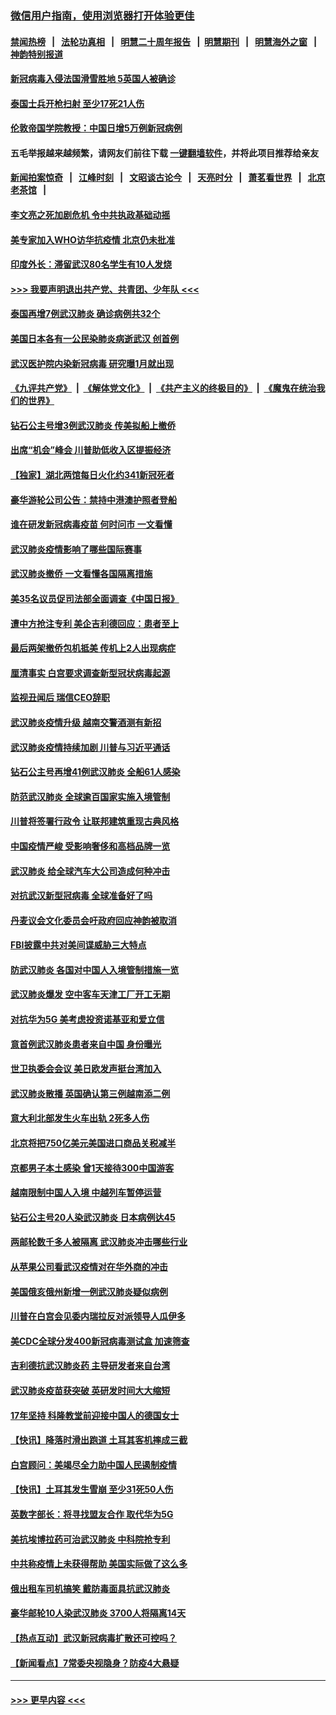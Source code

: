 ### [微信用户指南，使用浏览器打开体验更佳](https://github.com/gfw-breaker/banned-news1/blob/master/indexes/wechat-guide.md?t=0)
#### [禁闻热榜](热点新闻.md?t=0)  &nbsp;&nbsp;|&nbsp;&nbsp; [法轮功真相](https://github.com/gfw-breaker/truth/blob/master/README.md?t=0) &nbsp;&nbsp;|&nbsp;&nbsp; [明慧二十周年报告](https://github.com/gfw-breaker/mh-reports/blob/master/README.md?t=0) &nbsp;&nbsp;|&nbsp;&nbsp;[明慧期刊](https://github.com/gfw-breaker/mh-qikan) &nbsp;&nbsp;|&nbsp;&nbsp; [明慧海外之窗](https://github.com/gfw-breaker/mh-news/blob/master/README.md?t=0) &nbsp;&nbsp;|&nbsp;&nbsp; [神韵特别报道](https://github.com/gfw-breaker/mh-news/blob/master/shenyun.md?t=0)
#### [新冠病毒入侵法国滑雪胜地 5英国人被确诊](../pages/nsc418/n11854307.md?t=02090302) 
#### [泰国士兵开枪扫射 至少17死21人伤](../pages/nsc418/n11854276.md?t=02090302) 
#### [伦敦帝国学院教授：中国日增5万例新冠病例](../pages/nsc418/n11854174.md?t=02090302) 
#### 五毛举报越来越频繁，请网友们前往下载 [一键翻墙软件](https://github.com/gfw-breaker/ssr-accounts)，并将此项目推荐给亲友
#### [新闻拍案惊奇](https://github.com/gfw-breaker/banned-news1/blob/master/pages/link4.md) &nbsp;&nbsp;|&nbsp;&nbsp; [江峰时刻](https://github.com/gfw-breaker/banned-news1/blob/master/pages/link4.md) &nbsp;&nbsp;|&nbsp;&nbsp; [文昭谈古论今](https://github.com/gfw-breaker/banned-news1/blob/master/pages/link4.md) &nbsp;&nbsp;|&nbsp;&nbsp; [天亮时分](https://github.com/gfw-breaker/banned-news1/blob/master/pages/link4.md) &nbsp;&nbsp;|&nbsp;&nbsp; [萧茗看世界](https://github.com/gfw-breaker/banned-news1/blob/master/pages/link4.md) &nbsp;&nbsp;|&nbsp;&nbsp; [北京老茶馆](https://github.com/gfw-breaker/banned-news1/blob/master/pages/link4.md) &nbsp;&nbsp;|&nbsp;&nbsp; 
#### [李文亮之死加剧危机 令中共执政基础动摇](../pages/nsc418/n11854003.md?t=02090302) 
#### [美专家加入WHO访华抗疫情 北京仍未批准](../pages/nsc418/n11854043.md?t=02090302) 
#### [印度外长：滞留武汉80名学生有10人发烧](../pages/nsc418/n11853821.md?t=02090302) 
#### [>>> 我要声明退出共产党、共青团、少年队 <<<](https://github.com/begood0513/goodnews/blob/master/quit/letter.md) 
#### [泰国再增7例武汉肺炎 确诊病例共32个](../pages/nsc418/n11853808.md?t=02090302) 
#### [美国日本各有一公民染肺炎病逝武汉 创首例](../pages/nsc418/n11853509.md?t=02090302) 
#### [武汉医护院内染新冠病毒 研究曝1月就出现](../pages/nsc418/n11852928.md?t=02090302) 
#### [《九评共产党》](https://github.com/begood0513/9ping.md/blob/master/README.md) &nbsp;|&nbsp; [《解体党文化》](../../../../jtdwh.md/blob/master/README.md)  &nbsp;|&nbsp; [《共产主义的终极目的》](../../../../gczydzjmd.md/blob/master/README.md) &nbsp;|&nbsp; [《魔鬼在统治我们的世界》](../../../../mgztzwmdsj.md/blob/master/README.md) 
#### [钻石公主号增3例武汉肺炎 传美拟船上撤侨](../pages/nsc418/n11853240.md?t=02090302) 
#### [出席“机会”峰会 川普助低收入区提振经济](../pages/nsc418/n11853232.md?t=02090302) 
#### [【独家】湖北两馆每日火化约341新冠死者](../pages/nsc418/n11845444.md?t=02090302) 
#### [豪华游轮公司公告：禁持中港澳护照者登船](../pages/nsc418/n11852761.md?t=02090302) 
#### [谁在研发新冠病毒疫苗 何时问市 一文看懂](../pages/nsc418/n11852840.md?t=02090302) 
#### [武汉肺炎疫情影响了哪些国际赛事](../pages/nsc418/n11852441.md?t=02090302) 
#### [武汉肺炎撤侨 一文看懂各国隔离措施](../pages/nsc418/n11844216.md?t=02090302) 
#### [美35名议员促司法部全面调查《中国日报》](../pages/nsc418/n11852435.md?t=02090302) 
#### [遭中方抢注专利 美企吉利德回应：患者至上](../pages/nsc418/n11852037.md?t=02090302) 
#### [最后两架撤侨包机抵美 传机上2人出现病症](../pages/nsc418/n11852173.md?t=02090302) 
#### [厘清事实 白宫要求调查新型冠状病毒起源](../pages/nsc418/n11852106.md?t=02090302) 
#### [监视丑闻后 瑞信CEO辞职](../pages/nsc418/n11852127.md?t=02090302) 
#### [武汉肺炎疫情升级 越南交警酒测有新招](../pages/nsc418/n11851632.md?t=02090302) 
#### [武汉肺炎疫情持续加剧 川普与习近平通话](../pages/nsc418/n11851613.md?t=02090302) 
#### [钻石公主号再增41例武汉肺炎 全船61人感染](../pages/nsc418/n11850401.md?t=02090302) 
#### [防范武汉肺炎 全球逾百国家实施入境管制](../pages/nsc418/n11850557.md?t=02090302) 
#### [川普将签署行政令 让联邦建筑重现古典风格](../pages/nsc418/n11850654.md?t=02090302) 
#### [中国疫情严峻 受影响奢侈和高档品牌一览](../pages/nsc418/n11850319.md?t=02090302) 
#### [武汉肺炎 给全球汽车大公司造成何种冲击](../pages/nsc418/n11850056.md?t=02090302) 
#### [对抗武汉新型冠病毒 全球准备好了吗](../pages/nsc418/n11850142.md?t=02090302) 
#### [丹麦议会文化委员会吁政府回应神韵被取消](../pages/nsc418/n11849312.md?t=02090302) 
#### [FBI披露中共对美间谍威胁三大特点](../pages/nsc418/n11849700.md?t=02090302) 
#### [防武汉肺炎 各国对中国人入境管制措施一览](../pages/nsc418/n11838726.md?t=02090302) 
#### [武汉肺炎爆发 空中客车天津工厂开工无期](../pages/nsc418/n11849634.md?t=02090302) 
#### [对抗华为5G 美考虑投资诺基亚和爱立信](../pages/nsc418/n11849510.md?t=02090302) 
#### [意首例武汉肺炎患者来自中国 身份曝光](../pages/nsc418/n11849454.md?t=02090302) 
#### [世卫执委会会议 美日欧发声挺台湾加入](../pages/nsc418/n11849433.md?t=02090302) 
#### [武汉肺炎散播 英国确认第三例越南添二例](../pages/nsc418/n11849439.md?t=02090302) 
#### [意大利北部发生火车出轨 2死多人伤](../pages/nsc418/n11848999.md?t=02090302) 
#### [北京将把750亿美元美国进口商品关税减半](../pages/nsc418/n11848896.md?t=02090302) 
#### [京都男子本土感染 曾1天接待300中国游客](../pages/nsc418/n11848641.md?t=02090302) 
#### [越南限制中国人入境 中越列车暂停运营](../pages/nsc418/n11847844.md?t=02090302) 
#### [钻石公主号20人染武汉肺炎 日本病例达45](../pages/nsc418/n11847823.md?t=02090302) 
#### [两邮轮数千多人被隔离 武汉肺炎冲击哪些行业](../pages/nsc418/n11847456.md?t=02090302) 
#### [从苹果公司看武汉疫情对在华外商的冲击](../pages/nsc418/n11847586.md?t=02090302) 
#### [美国俄亥俄州新增一例武汉肺炎疑似病例](../pages/nsc418/n11847714.md?t=02090302) 
#### [川普在白宫会见委内瑞拉反对派领导人瓜伊多](../pages/nsc418/n11847391.md?t=02090302) 
#### [美CDC全球分发400新冠病毒测试盒 加速筛查](../pages/nsc418/n11847260.md?t=02090302) 
#### [吉利德抗武汉肺炎药 主导研发者来自台湾](../pages/nsc418/n11847064.md?t=02090302) 
#### [武汉肺炎疫苗获突破 英研发时间大大缩短](../pages/nsc418/n11846915.md?t=02090302) 
#### [17年坚持 科隆教堂前迎接中国人的德国女士](../pages/nsc418/n11846781.md?t=02090302) 
#### [【快讯】降落时滑出跑道 土耳其客机摔成三截](../pages/nsc418/n11847021.md?t=02090302) 
#### [白宫顾问：美竭尽全力助中国人民遏制疫情](../pages/nsc418/n11846756.md?t=02090302) 
#### [【快讯】土耳其发生雪崩 至少31死50人伤](../pages/nsc418/n11846680.md?t=02090302) 
#### [英数字部长：将寻找盟友合作 取代华为5G](../pages/nsc418/n11846485.md?t=02090302) 
#### [美抗埃博拉药可治武汉肺炎 中科院抢专利](../pages/nsc418/n11846409.md?t=02090302) 
#### [中共称疫情上未获得帮助 美国实际做了这么多](../pages/nsc418/n11846008.md?t=02090302) 
#### [俄出租车司机搞笑 戴防毒面具抗武汉肺炎](../pages/nsc418/n11845703.md?t=02090302) 
#### [豪华邮轮10人染武汉肺炎 3700人将隔离14天](../pages/nsc418/n11845543.md?t=02090302) 
#### [【热点互动】武汉新冠病毒扩散还可控吗？](../pages/nsc418/n11844750.md?t=02090302) 
#### [【新闻看点】7常委央视隐身？防疫4大悬疑](../pages/nsc418/n11844611.md?t=02090302) 

----
#### [ >>> 更早内容 <<< ](../indexes/nsc418-earlier.md)

